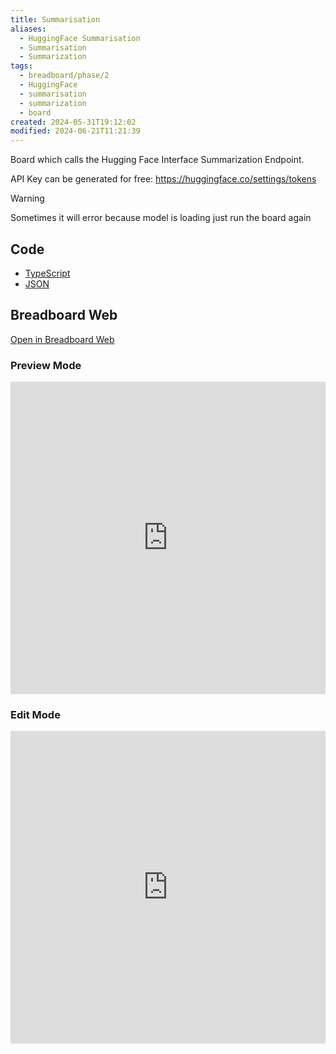 ```yaml
---
title: Summarisation
aliases:
  - HuggingFace Summarisation
  - Summarisation
  - Summarization
tags:
  - breadboard/phase/2
  - HuggingFace
  - summarisation
  - summarization
  - board
created: 2024-05-31T19:12:02
modified: 2024-06-21T11:21:39
---
```


Board which calls the Hugging Face Interface Summarization Endpoint.

API Key can be generated for free: <https://huggingface.co/settings/tokens>

> [!warning]
> Sometimes it will error because model is loading just run the board again

## Code

- [TypeScript](https://github.com/ExaDev/breadboard-examples/blob/main/src/examples/summarization/index.ts)
- [JSON](https://github.com/ExaDev/breadboard-examples/blob/main/src/examples/summarization/board.json)

## Breadboard Web

[Open in Breadboard Web](https://breadboard-ai.web.app/?board=https://raw.githubusercontent.com/ExaDev/breadboard-examples/main/src/examples/summarization/board.json)

### Preview Mode

<iframe src="https://breadboard-ai.web.app/?board=https://raw.githubusercontent.com/ExaDev/breadboard-examples/main/src/examples/summarization/board.json&embed" style="width: 100%; height: 500px; border: 0;"></iframe>

### Edit Mode

<iframe src="https://breadboard-ai.web.app/?board=https://raw.githubusercontent.com/ExaDev/breadboard-examples/main/src/examples/summarization/board.json" style="width: 100%; height: 500px; border: 0;"></iframe>
